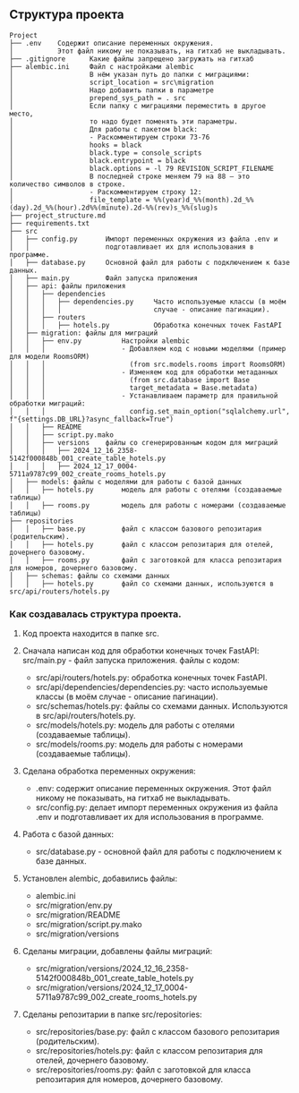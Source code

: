 ## Структура проекта

```
Project
├── .env    Содержит описание переменных окружения. 
│           Этот файл никому не показывать, на гитхаб не выкладывать.
├── .gitignore      Какие файлы запрещено загружать на гитхаб
├── alembic.ini     Файл с настройками alembic
│                   В нём указан путь до папки с миграциями:
│                   script_location = src\migration
│                   Надо добавить папки в параметре
│                   prepend_sys_path = . src
│                   Если папку с миграциями переместить в другое место,
│                   то надо будет поменять эти параметры.
│                   Для работы с пакетом black:
│                   - Раскомментируем строки 73-76
│                   hooks = black
│                   black.type = console_scripts
│                   black.entrypoint = black
│                   black.options = -l 79 REVISION_SCRIPT_FILENAME
│                   В последней строке меняем 79 на 88 – это количество символов в строке.
│                   - Раскомментируем строку 12:
│                   file_template = %%(year)d_%%(month).2d_%%(day).2d_%%(hour).2d%%(minute).2d-%%(rev)s_%%(slug)s
├── project_structure.md
├── requirements.txt
├── src
│   ├── config.py       Импорт переменных окружения из файла .env и 
│   │                   подготавливает их для использования в программе.
│   ├── database.py     Основной файл для работы с подключением к базе данных.
│   ├── main.py         Файл запуска приложения
│   ├── api: файлы приложения
│   │   ├── dependencies
│   │   │   ├── dependencies.py     Часто используемые классы (в моём 
│   │   │   │                       случае - описание пагинации).
│   │   ├── routers
│   │   │   ├── hotels.py           Обработка конечных точек FastAPI
│   ├── migration: файлы для миграций
│   │   ├── env.py          Настройки alembic
│   │   │                   - Добавляем код с новыми моделями (пример для модели RoomsORM)
│   │   │                     (from src.models.rooms import RoomsORM)
│   │   │                   - Изменяем код для обработки метаданных
│   │   │                     (from src.database import Base
│   │   │                     target_metadata = Base.metadata)
│   │   │                   - Устанавливаем параметр для правильной обработки миграций:
│   │   │                     config.set_main_option("sqlalchemy.url", f"{settings.DB_URL}?async_fallback=True")
│   │   ├── README
│   │   ├── script.py.mako
│   │   ├── versions    файлы со сгенерированным кодом для миграций
│   │   │   ├── 2024_12_16_2358-5142f000848b_001_create_table_hotels.py
│   │   │   ├── 2024_12_17_0004-5711a9787c99_002_create_rooms_hotels.py
│   ├── models: файлы с моделями для работы с базой данных
│   │   ├── hotels.py       модель для работы с отелями (создаваемые таблицы)
│   │   ├── rooms.py        модель для работы с номерами (создаваемые таблицы)
├── repositories
│   │   ├── base.py         файл с классом базового репозитария (родительским).
│   │   ├── hotels.py       файл с классом репозитария для отелей, дочернего базовому.
│   │   ├── rooms.py        файл с заготовкой для класса репозитария для номеров, дочернего базовому.
│   ├── schemas: файлы со схемами данных
│   │   ├── hotels.py       файл со схемами данных, используются в src/api/routers/hotels.py
```

### Как создавалась структура проекта.

1. Код проекта находится в папке src.

2. Сначала написан код для обработки конечных точек FastAPI:
src/main.py - файл запуска приложения.
файлы с кодом:
    - src/api/routers/hotels.py: обработка конечных точек FastAPI.
    - src/api/dependencies/dependencies.py: часто используемые классы (в моём случае - описание пагинации).
    - src/schemas/hotels.py: файлы со схемами данных. Используются в src/api/routers/hotels.py.
    - src/models/hotels.py: модель для работы с отелями (создаваемые таблицы).
    - src/models/rooms.py: модель для работы с номерами (создаваемые таблицы).

3. Сделана обработка переменных окружения:
    - .env: содержит описание переменных окружения. Этот файл никому не показывать, на гитхаб не выкладывать.
    - src/config.py: делает импорт переменных окружения из файла .env и подготавливает их для использования в программе.

4. Работа с базой данных:
    - src/database.py - основной файл для работы с подключением к базе данных.

5. Установлен alembic, добавились файлы:
    - alembic.ini
    - src/migration/env.py
    - src/migration/README
    - src/migration/script.py.mako
    - src/migration/versions

6. Сделаны миграции, добавлены файлы миграций:
    - src/migration/versions/2024_12_16_2358-5142f000848b_001_create_table_hotels.py
    - src/migration/versions/2024_12_17_0004-5711a9787c99_002_create_rooms_hotels.py

7. Сделаны репозитарии в папке src/repositories:
    - src/repositories/base.py: файл с классом базового репозитария (родительским).
    - src/repositories/hotels.py: файл с классом репозитария для отелей, дочернего базовому.
    - src/repositories/rooms.py: файл с заготовкой для класса репозитария для номеров, дочернего базовому.
